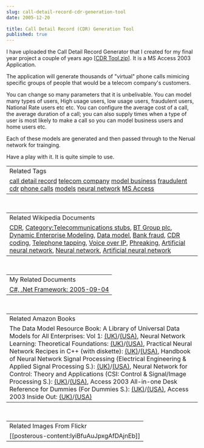 ```yaml
---
slug: call-detail-record-cdr-generation-tool
date: 2005-12-20
 
title: Call Detail Record (CDR) Generation Tool
published: true
---
```

I have uploaded the Call Detail Record Generator that I created for my final year project a couple of years ago [<a href="http://www.kinlan.co.uk/finalyearproject/CDR%20Tool.zip">CDR Tool.zip</a>].  It is a MS Access 2003 Application.<p />The application will generate thousands of "virtual" phone calls mimicing specific groups of people that would be a telecom company's customers.<p />You can change so many parameters that it is unbelivable.  You can model many types of users,  High usage users, low usage users, fraudulent users, National Rate users etc etc.   You can configure the average cost of a call, the average duration of a call; you can also supply times when a type of user is most likely to make a call so you can model business users and home users etc.<p />Each of these models are generated and then passed through to the Nerual network for trainging.<p />Have a play with it.  It is quite simple to use.<p /><table class="TechnoratiHead TagHeader">
<tr><td>Related Tags</td></tr>
<tr class="Technorati"><td>
<a href="http://www.kinlan.co.uk/tag/call%20detail%20record" class="Tag" rel="tag">call detail record</a> <a href="http://www.kinlan.co.uk/tag/telecom%20company" class="Tag" rel="tag">telecom company</a> <a href="http://www.kinlan.co.uk/tag/model%20business" class="Tag" rel="tag">model business</a> <a href="http://www.kinlan.co.uk/tag/fraudulent" class="Tag" rel="tag">fraudulent</a> <a href="http://www.kinlan.co.uk/tag/cdr" class="Tag" rel="tag">cdr</a> <a href="http://www.kinlan.co.uk/tag/phone%20calls" class="Tag" rel="tag">phone calls</a> <a href="http://www.kinlan.co.uk/tag/models" class="Tag" rel="tag">models</a> <a href="http://www.kinlan.co.uk/tag/neural%20network" class="Tag" rel="tag">neural network</a> <a href="http://www.kinlan.co.uk/tag/MS%20Access" class="Tag" rel="tag">MS Access</a>
</td></tr>
</table><br /><table class="TechnoratiHead TagHeader">
<tr><td>Related Wikipedia Documents</td></tr>
<tr class="Technorati"><td>
<a href="http://en.wikipedia.org/wiki/CDR" class="Tag" rel="tag">CDR</a>, <a href="http://en.wikipedia.org/wiki/Category:Telecommunications_stubs" class="Tag" rel="tag">Category:Telecommunications stubs</a>, <a href="http://en.wikipedia.org/wiki/British_Telecom" class="Tag" rel="tag">BT Group plc</a>, <a href="http://en.wikipedia.org/wiki/Dynamic_Enterprise_Modeling" class="Tag" rel="tag">Dynamic Enterprise Modeling</a>, <a href="http://en.wikipedia.org/wiki/Data_model" class="Tag" rel="tag">Data model</a>, <a href="http://en.wikipedia.org/wiki/Bank_fraud" class="Tag" rel="tag">Bank fraud</a>, <a href="http://en.wikipedia.org/wiki/CDR_coding" class="Tag" rel="tag">CDR coding</a>, <a href="http://en.wikipedia.org/wiki/Phone_tapping" class="Tag" rel="tag">Telephone tapping</a>, <a href="http://en.wikipedia.org/wiki/Voip" class="Tag" rel="tag">Voice over IP</a>, <a href="http://en.wikipedia.org/wiki/Phone_phreaker" class="Tag" rel="tag">Phreaking</a>, <a href="http://en.wikipedia.org/wiki/Artificial_neural_network" class="Tag" rel="tag">Artificial neural network</a>, <a href="http://en.wikipedia.org/wiki/Neural_net" class="Tag" rel="tag">Neural network</a>, <a href="http://en.wikipedia.org/wiki/Artificial_Neural_Networks" class="Tag" rel="tag">Artificial neural network</a>
</td></tr>
</table><br /><table class="TechnoratiHead TagHeader">
<tr><td>My Related Documents</td></tr>
<tr class="Technorati"><td><a href="http://www.kinlan.co.uk/archive/2005_09_04_dotnet-and-stuff_archive.html" class="Tag" rel="tag">C#, .Net Framework: 2005-09-04</a></td></tr>
</table><br /><table class="TechnoratiHead TagHeader">
<tr><td>Related Amazon Books</td></tr>
<tr class="Technorati"><td>The Data Model Resource Book: A Library of Universal Data Models for All Enterprises: Vol 1: <a href="http://www.amazon.co.uk/exec/obidos/redirect?tag=cnetfra-21&amp;link_code=xm2&amp;camp=2025&amp;creative=165953&amp;path=http://www.amazon.co.uk/gp/redirect.html%253fASIN=0471380237%2526tag=cnetfra-21%2526lcode=xm2%2526cID=2025%2526ccmID=165953%2526location=/o/ASIN/0471380237%25253FSubscriptionId=0CM2PVF6VAHJQKW5G782" class="Tag" rel="tag">(UK)</a>/<a href="http://www.amazon.com/exec/obidos/redirect?tag=cnetfra-20&amp;link_code=xm2&amp;camp=2025&amp;creative=165953&amp;path=http://www.amazon.com/gp/redirect.html%253fASIN=0471380237%2526tag=cnetfra-20%2526lcode=xm2%2526cID=2025%2526ccmID=165953%2526location=/o/ASIN/0471380237%25253FSubscriptionId=0CM2PVF6VAHJQKW5G782" class="Tag" rel="tag">(USA)</a>, Neural Network Learning: Theoretical Foundations: <a href="http://www.amazon.co.uk/exec/obidos/redirect?tag=cnetfra-21&amp;link_code=xm2&amp;camp=2025&amp;creative=165953&amp;path=http://www.amazon.co.uk/gp/redirect.html%253fASIN=052157353X%2526tag=cnetfra-21%2526lcode=xm2%2526cID=2025%2526ccmID=165953%2526location=/o/ASIN/052157353X%25253FSubscriptionId=0CM2PVF6VAHJQKW5G782" class="Tag" rel="tag">(UK)</a>/<a href="http://www.amazon.com/exec/obidos/redirect?tag=cnetfra-20&amp;link_code=xm2&amp;camp=2025&amp;creative=165953&amp;path=http://www.amazon.com/gp/redirect.html%253fASIN=052157353X%2526tag=cnetfra-20%2526lcode=xm2%2526cID=2025%2526ccmID=165953%2526location=/o/ASIN/052157353X%25253FSubscriptionId=0CM2PVF6VAHJQKW5G782" class="Tag" rel="tag">(USA)</a>, Practical Neural Network Recipes in C++ (with diskette): <a href="http://www.amazon.co.uk/exec/obidos/redirect?tag=cnetfra-21&amp;link_code=xm2&amp;camp=2025&amp;creative=165953&amp;path=http://www.amazon.co.uk/gp/redirect.html%253fASIN=0124790402%2526tag=cnetfra-21%2526lcode=xm2%2526cID=2025%2526ccmID=165953%2526location=/o/ASIN/0124790402%25253FSubscriptionId=0CM2PVF6VAHJQKW5G782" class="Tag" rel="tag">(UK)</a>/<a href="http://www.amazon.com/exec/obidos/redirect?tag=cnetfra-20&amp;link_code=xm2&amp;camp=2025&amp;creative=165953&amp;path=http://www.amazon.com/gp/redirect.html%253fASIN=0124790402%2526tag=cnetfra-20%2526lcode=xm2%2526cID=2025%2526ccmID=165953%2526location=/o/ASIN/0124790402%25253FSubscriptionId=0CM2PVF6VAHJQKW5G782" class="Tag" rel="tag">(USA)</a>, Handbook of Neural Network Signal Processing (Electrical Engineering &amp; Applied Signal Processing S.): <a href="http://www.amazon.co.uk/exec/obidos/redirect?tag=cnetfra-21&amp;link_code=xm2&amp;camp=2025&amp;creative=165953&amp;path=http://www.amazon.co.uk/gp/redirect.html%253fASIN=0849323592%2526tag=cnetfra-21%2526lcode=xm2%2526cID=2025%2526ccmID=165953%2526location=/o/ASIN/0849323592%25253FSubscriptionId=0CM2PVF6VAHJQKW5G782" class="Tag" rel="tag">(UK)</a>/<a href="http://www.amazon.com/exec/obidos/redirect?tag=cnetfra-20&amp;link_code=xm2&amp;camp=2025&amp;creative=165953&amp;path=http://www.amazon.com/gp/redirect.html%253fASIN=0849323592%2526tag=cnetfra-20%2526lcode=xm2%2526cID=2025%2526ccmID=165953%2526location=/o/ASIN/0849323592%25253FSubscriptionId=0CM2PVF6VAHJQKW5G782" class="Tag" rel="tag">(USA)</a>, Neural Network for Control: Theory and Applications (CSI: Control &amp; Signal/Image Processing S.): <a href="http://www.amazon.co.uk/exec/obidos/redirect?tag=cnetfra-21&amp;link_code=xm2&amp;camp=2025&amp;creative=165953&amp;path=http://www.amazon.co.uk/gp/redirect.html%253fASIN=0863802850%2526tag=cnetfra-21%2526lcode=xm2%2526cID=2025%2526ccmID=165953%2526location=/o/ASIN/0863802850%25253FSubscriptionId=0CM2PVF6VAHJQKW5G782" class="Tag" rel="tag">(UK)</a>/<a href="http://www.amazon.com/exec/obidos/redirect?tag=cnetfra-20&amp;link_code=xm2&amp;camp=2025&amp;creative=165953&amp;path=http://www.amazon.com/gp/redirect.html%253fASIN=0863802850%2526tag=cnetfra-20%2526lcode=xm2%2526cID=2025%2526ccmID=165953%2526location=/o/ASIN/0863802850%25253FSubscriptionId=0CM2PVF6VAHJQKW5G782" class="Tag" rel="tag">(USA)</a>, Access 2003 All-in-one Desk Reference for Dummies (For Dummies S.): <a href="http://www.amazon.co.uk/exec/obidos/redirect?tag=cnetfra-21&amp;link_code=xm2&amp;camp=2025&amp;creative=165953&amp;path=http://www.amazon.co.uk/gp/redirect.html%253fASIN=0764539884%2526tag=cnetfra-21%2526lcode=xm2%2526cID=2025%2526ccmID=165953%2526location=/o/ASIN/0764539884%25253FSubscriptionId=0CM2PVF6VAHJQKW5G782" class="Tag" rel="tag">(UK)</a>/<a href="http://www.amazon.com/exec/obidos/redirect?tag=cnetfra-20&amp;link_code=xm2&amp;camp=2025&amp;creative=165953&amp;path=http://www.amazon.com/gp/redirect.html%253fASIN=0764539884%2526tag=cnetfra-20%2526lcode=xm2%2526cID=2025%2526ccmID=165953%2526location=/o/ASIN/0764539884%25253FSubscriptionId=0CM2PVF6VAHJQKW5G782" class="Tag" rel="tag">(USA)</a>, Access 2003 Inside Out: <a href="http://www.amazon.co.uk/exec/obidos/redirect?tag=cnetfra-21&amp;link_code=xm2&amp;camp=2025&amp;creative=165953&amp;path=http://www.amazon.co.uk/gp/redirect.html%253fASIN=0735615136%2526tag=cnetfra-21%2526lcode=xm2%2526cID=2025%2526ccmID=165953%2526location=/o/ASIN/0735615136%25253FSubscriptionId=0CM2PVF6VAHJQKW5G782" class="Tag" rel="tag">(UK)</a>/<a href="http://www.amazon.com/exec/obidos/redirect?tag=cnetfra-20&amp;link_code=xm2&amp;camp=2025&amp;creative=165953&amp;path=http://www.amazon.com/gp/redirect.html%253fASIN=0735615136%2526tag=cnetfra-20%2526lcode=xm2%2526cID=2025%2526ccmID=165953%2526location=/o/ASIN/0735615136%25253FSubscriptionId=0CM2PVF6VAHJQKW5G782" class="Tag" rel="tag">(USA)</a>
</td></tr>
</table><br /><table class="TechnoratiHead TagHeader">
<tr><td>Related Images From Flickr</td></tr>
<tr class="Technorati"><td><span style="float: left;">[[posterous-content:IyiBfuAuJpxgAfDAjnEb]]</span></td></tr>
</table>

